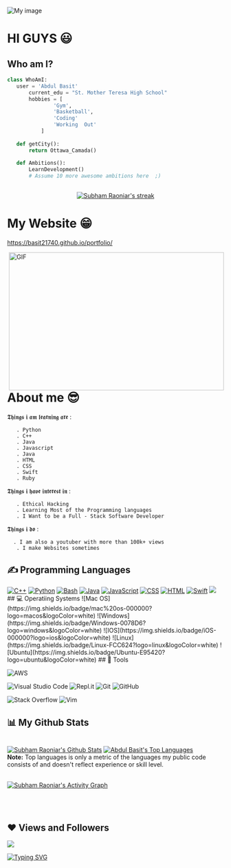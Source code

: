 
![My image](https://github.com/basit21740/basit21740/blob/main/header.png?raw=true)
  
# HI GUYS 😃

## Who am I?
 ```python
 class WhoAmI:
 	user = 'Abdul Basit'
		current_edu = "St. Mother Teresa High School"
		hobbies = [
				'Gym',
				'Basketball',
				'Coding'
				'Working  Out'
			]
	
	def getCity():
		return Ottawa_Camada()
	
	def Ambitions():
		LearnDevelopment()
		# Assume 10 more awesome ambitions here  ;)
	
 ```

<p align="center">
    <a href="https://github.com/Basit21740/github-readme-streak-stats">
        <img title="🔥 Get streak stats for your profile at git.io/streak-stats" alt="Subham Raoniar's streak" src="https://github-readme-streak-stats.herokuapp.com/?user=Basit21740&theme=black-ice&hide_border=true&stroke=0000&background=060A0CD0"/>
    </a>
</p>
  


# My Website 😁
https://basit21740.github.io/portfolio/
   
 <img align="right" alt="GIF" src="https://github.com/abhisheknaiidu/abhisheknaiidu/blob/master/code.gif?raw=true" width="500" height="320" />
  
# About me 😎

𝕿𝖍𝖎𝖓𝖌𝖘 𝖎 𝖆𝖒 𝖑𝖊𝖆𝖗𝖓𝖎𝖓𝖌 𝖆𝖗𝖊 :

       . Python
       . C++
       . Java
       . Javascript
       . Java
       . HTML
       . CSS
       . Swift
       . Ruby 

𝕿𝖍𝖎𝖓𝖌𝖘 𝖎 𝖍𝖆𝖛𝖊 𝖎𝖓𝖙𝖊𝖗𝖊𝖘𝖙 𝖎𝖓 :
       
       . Ethical Hacking
       . Learning Most of the Programming languages
       . I Want to be a Full - Stack Software Developer

𝕿𝖍𝖎𝖓𝖌𝖘 𝖎 𝖉𝖔 :
      
      . I am also a youtuber with more than 100k+ views
       . I make Websites sometimes

## ✍ Programming Languages
<p>
  <a href="https://github.com/search?q=user%3ABasit21740+language%3Acpp"><img alt="C++" src="https://custom-icon-badges.herokuapp.com/badge/C++-9C033A.svg?logo=cpp2&logoColor=white"></a>
  <a href="https://github.com/search?q=user%3Basit21740+language%3Apython"><img alt="Python" src="https://img.shields.io/badge/Python-14354C.svg?logo=python&logoColor=white"></a>
 <a href="https://github.com/search?q=user%3ABasit21740+language%3Abash"><img alt="Bash" src="https://img.shields.io/badge/Bash-121011.svg?logo=gnu-bash&logoColor=white"></a>   <a href="https://github.com/search?q=user%3ABasit21740+language%3Ajava"><img alt="Java" src="https://img.shields.io/badge/Java-007396.svg?logo=java&logoColor=white"></a>
 <a href="https://github.com/search?q=user%3ABasit21740+language%3Ajavascript"><img alt="JavaScript" src="https://img.shields.io/badge/JavaScript-F7DF1E.svg?logo=javascript&logoColor=black"></a>
 <a href="https://github.com/search?q=user%3ABasit21740+language%3Acss"><img alt="CSS" src="https://img.shields.io/badge/CSS-1572B6.svg?logo=css3&logoColor=white"></a>
 <a href="https://github.com/search?q=user%3ABasit21740+language%3Ahtml"><img alt="HTML" src="https://img.shields.io/badge/HTML-E34F26.svg?logo=html5&logoColor=white"></a>
 <a href="https://github.com/search?q=user%3ABasit21740+language%3Aswift"><img alt="Swift" src="https://img.shields.io/badge/swift-F54A2A.svg?logo=swift&logoColor=white"></a>
<img src="https://cdn.jsdelivr.net/gh/devicons/devicon/icons/kotlin/kotlin-original-wordmark.svg" />
## 💻 Operatiing Systems
  ![Mac OS](https://img.shields.io/badge/mac%20os-000000?logo=macos&logoColor=white)
  ![Windows](https://img.shields.io/badge/Windows-0078D6?logo=windows&logoColor=white)
  ![IOS](https://img.shields.io/badge/iOS-000000?logo=ios&logoColor=white)
  ![Linux](https://img.shields.io/badge/Linux-FCC624?logo=linux&logoColor=white)
  ![Ubuntu](https://img.shields.io/badge/Ubuntu-E95420?logo=ubuntu&logoColor=white)
## 🔧 Tools

  ![AWS](https://img.shields.io/badge/AWS-%23FF9900.svg?style=for-the-badge&logo=amazon-aws&logoColor=white)
 
 ![Visual Studio Code](https://img.shields.io/badge/Visual%20Studio%20Code-0078d7.svg?style=for-the-badge&logo=visual-studio-code&logoColor=white)
 ![Repl.it](https://img.shields.io/badge/Repl.it-%230D101E.svg?style=for-the-badge&logo=replit&logoColor=white)
 ![Git](https://img.shields.io/badge/git-%23F05033.svg?style=for-the-badge&logo=git&logoColor=white)
 ![GitHub](https://img.shields.io/badge/github-%23121011.svg?style=for-the-badge&logo=github&logoColor=white)
 
 ![Stack Overflow](https://img.shields.io/badge/-Stackoverflow-FE7A16?style=for-the-badge&logo=stack-overflow&logoColor=white)
  ![Vim](https://img.shields.io/badge/VIM-%2311AB00.svg?style=for-the-badge&logo=vim&logoColor=white)
 
   ## 📊 My Github Stats

  <br/>
    <a href="https://github.com/Basit21740/github-readme-stats"><img alt="Subham Raoniar's Github Stats" src="https://github-readme-stats.vercel.app/api?username=Basit21740&show_icons=true&count_private=true&theme=react&hide_border=true&bg_color=0D1117" /></a>
  <a href="https://github.com/Basit21740/github-readme-stats"><img alt="Abdul Basit's Top Languages" src="https://github-readme-stats.vercel.app/api/top-langs/?username=Basit21740&langs_count=8&count_private=true&layout=compact&theme=react&hide_border=true&bg_color=0D1117" /></a>
  <br/>
  <b>Note:</b> Top languages is only a metric of the languages my public code consists of and doesn't reflect experience or skill level.


<br/>
<br/>

<a href="https://github.com/Basit21740/github-readme-activity-graph"><img alt="Subham Raoniar's Activity Graph" src="https://activity-graph.herokuapp.com/graph?username=Basit21740&bg_color=0D1117&color=5BCDEC&line=5BCDEC&point=FFFFFF&hide_border=true" /></a>

<br/>
<br/>

       
  ## ❤ Views and Followers
<a href="https://github.com/Meghna-DAS/github-profile-views-counter">
    <img src="https://komarev.com/ghpvc/?username=Basit21740">
     

[![Typing SVG](https://readme-typing-svg.herokuapp.com/?lines=Thanks+for+visiting)](https://git.io/typing-svg)
       


